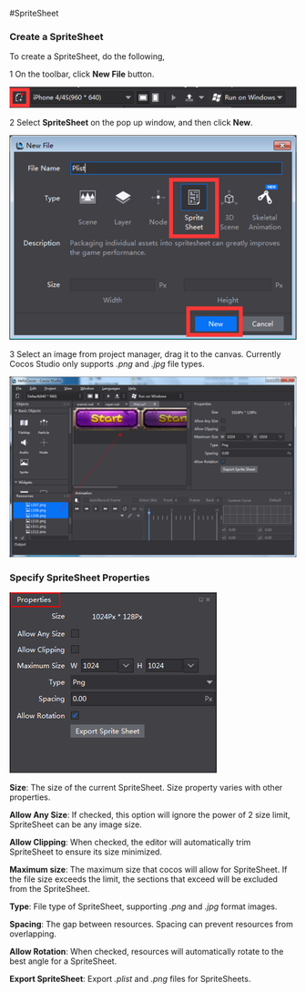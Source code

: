 #SpriteSheet 

### Create a SpriteSheet

To create a SpriteSheet, do the following, 

1 On the toolbar, click **New File** button.
 
 ![image](res_en/image0001.png)

2 Select **SpriteSheet** on the pop up window,   and then click **New**.  

 ![image](res_en/image0002.png)

3 Select an image from project manager, drag it to the canvas. Currently Cocos Studio only supports *.png* and *.jpg* file types.

 ![image](res_en/image0003.png)

### Specify SpriteSheet Properties ###

 ![image](res_en/image0004.png)
 
**Size**: The size of the current SpriteSheet. Size property  varies with other properties.  

**Allow Any Size**: If checked, this option will ignore the power of 2 size limit, SpriteSheet can be any image size. 

**Allow Clipping**: When checked, the editor will automatically trim SpriteSheet to ensure its size minimized.

**Maximum size**: The maximum size that cocos will allow for SpriteSheet. If the file size exceeds the limit, the sections that exceed will be excluded from the SpriteSheet. 

**Type**: File type of SpriteSheet, supporting *.png* and *.jpg* format images.

**Spacing**: The gap between resources. Spacing can prevent resources from overlapping. 

**Allow Rotation**: When checked,  resources will automatically rotate to the best angle  for a SpriteSheet. 

**Export SpriteSheet**:  Export *.plist* and *.png* files for SpriteSheets. 

